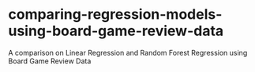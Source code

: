 # comparing-regression-models-using-board-game-review-data
A comparison on Linear Regression and Random Forest Regression using Board Game Review Data

